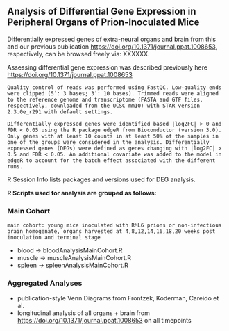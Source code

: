 ## Analysis of Differential Gene Expression in Peripheral Organs of Prion-Inoculated Mice


Differentially expressed genes of extra-neural organs and brain from this and our previous publication https://doi.org/10.1371/journal.ppat.1008653, respectively, can be browsed freely via: XXXXXX.

Assessing differential gene expression was described previously here https://doi.org/10.1371/journal.ppat.1008653

`Quality control of reads was performed using FastQC. Low-quality ends were clipped (5’: 3 bases; 3’: 10 bases). Trimmed reads were aligned to the reference genome and transcriptome (FASTA and GTF files, respectively, downloaded from the UCSC mm10) with STAR version 2.3.0e_r291 with default settings.`

`Differentially expressed genes were identified based |log2FC| > 0 and FDR < 0.05 using the R package edgeR from Bioconductor (version 3.0). Only genes with at least 10 counts in at least 50% of the samples in one of the groups were considered in the analysis. Differentially expressed genes (DEGs) were defined as genes changing with |log2FC| > 0.5 and FDR < 0.05. An additional covariate was added to the model in edgeR to account for the batch effect associated with the different runs. `

R Session Info lists packages and versions used for DEG analysis.


**R Scripts used for analysis are grouped as follows:**

### Main Cohort

`main cohort: young mice inoculated with RML6 prions or non-infectious brain homogenate, organs harvested at 4,8,12,14,16,18,20 weeks post inoculation and terminal stage`

- blood -> bloodAnalysisMainCohort.R 
- muscle -> muscleAnalysisMainCohort.R
- spleen -> spleenAnalysisMainCohort.R


### Aggregated Analyses
- publication-style Venn Diagrams from Frontzek, Koderman, Careido et al.
- longitudinal analysis of all organs + brain from https://doi.org/10.1371/journal.ppat.1008653 on all timepoints
